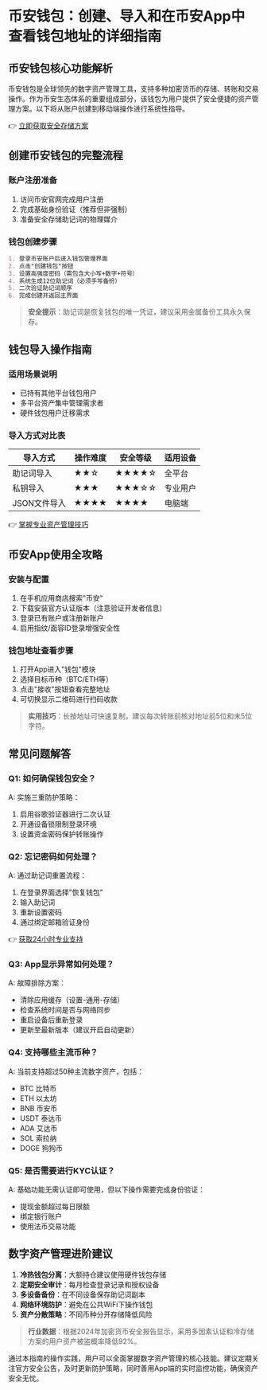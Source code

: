 # 币安钱包：创建、导入和在币安App中查看钱包地址的详细指南

## 币安钱包核心功能解析

币安钱包是全球领先的数字资产管理工具，支持多种加密货币的存储、转账和交易操作。作为币安生态体系的重要组成部分，该钱包为用户提供了安全便捷的资产管理方案。以下将从账户创建到移动端操作进行系统性指导。

👉 [立即获取安全存储方案](https://bit.ly/okx_welcome)

## 创建币安钱包的完整流程

### 账户注册准备
1. 访问币安官网完成用户注册
2. 完成基础身份验证（推荐但非强制）
3. 准备安全存储助记词的物理媒介

### 钱包创建步骤
```markdown
1. 登录币安账户后进入钱包管理界面
2. 点击"创建钱包"按钮
3. 设置高强度密码（需包含大小写+数字+符号）
4. 系统生成12位助记词（必须手写备份）
5. 二次验证助记词顺序
6. 完成创建并返回主界面
```

> **安全提示**：助记词是恢复钱包的唯一凭证，建议采用金属备份工具永久保存。

## 钱包导入操作指南

### 适用场景说明
- 已持有其他平台钱包用户
- 多平台资产集中管理需求者
- 硬件钱包用户迁移需求

### 导入方式对比表

| 导入方式 | 操作难度 | 安全等级 | 适用设备 |
|---------|---------|---------|---------|
| 助记词导入 | ★★☆ | ★★★★☆ | 全平台 |
| 私钥导入 | ★★★ | ★★★☆☆ | 专业用户 |
| JSON文件导入 | ★★★★ | ★★★★ | 电脑端 |

👉 [掌握专业资产管理技巧](https://bit.ly/okx_welcome)

## 币安App使用全攻略

### 安装与配置
1. 在手机应用商店搜索"币安"
2. 下载安装官方认证版本（注意验证开发者信息）
3. 登录已有账户或注册新账户
4. 启用指纹/面容ID登录增强安全性

### 钱包地址查看步骤
1. 打开App进入"钱包"模块
2. 选择目标币种（BTC/ETH等）
3. 点击"接收"按钮查看完整地址
4. 可切换显示二维码进行扫码收款

> **实用技巧**：长按地址可快速复制，建议每次转账前核对地址前5位和末5位字符。

## 常见问题解答

### Q1: 如何确保钱包安全？
A: 实施三重防护策略：
1. 启用谷歌验证器进行二次认证
2. 开通设备锁限制登录环境
3. 设置资金密码保护转账操作

### Q2: 忘记密码如何处理？
A: 通过助记词重置流程：
1. 在登录界面选择"恢复钱包"
2. 输入助记词
3. 重新设置密码
4. 通过绑定邮箱验证身份

👉 [获取24小时专业支持](https://bit.ly/okx_welcome)

### Q3: App显示异常如何处理？
A: 故障排除方案：
- 清除应用缓存（设置-通用-存储）
- 检查系统时间是否与网络同步
- 重启设备后重新登录
- 更新至最新版本（建议开启自动更新）

### Q4: 支持哪些主流币种？
A: 当前支持超过50种主流数字资产，包括：
- BTC 比特币
- ETH 以太坊
- BNB 币安币
- USDT 泰达币
- ADA 艾达币
- SOL 索拉纳
- DOGE 狗狗币

### Q5: 是否需要进行KYC认证？
A: 基础功能无需认证即可使用，但以下操作需要完成身份验证：
- 提现金额超过每日限额
- 绑定银行账户
- 使用法币交易功能

## 数字资产管理进阶建议

1. **冷热钱包分离**：大额持仓建议使用硬件钱包存储
2. **定期安全审计**：每月检查登录记录和授权设备
3. **多设备备份**：在不同设备保存助记词副本
4. **网络环境防护**：避免在公共WiFi下操作钱包
5. **资产分散策略**：不同币种分开存储降低风险

> **行业数据**：根据2024年加密货币安全报告显示，采用多因素认证和冷存储方案的用户资产被盗概率降低92%。

通过本指南的操作实践，用户可以全面掌握数字资产管理的核心技能。建议定期关注官方安全公告，及时更新防护策略，同时善用App端的实时监控功能，确保资产安全无忧。